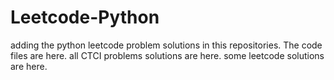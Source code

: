 # Leetcode-Python
adding the python leetcode problem solutions in this repositories. 
The code files are here.
all CTCI problems solutions are here.
some leetcode solutions are here.

























































































































































































































































































































































































































































































































































































































































































































